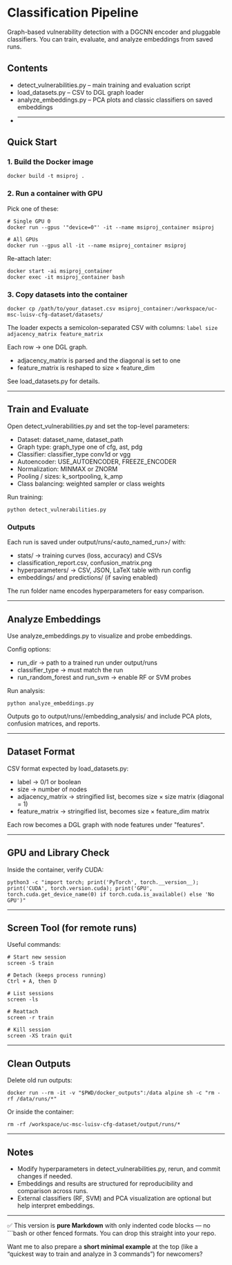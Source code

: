 # Classification Pipeline

Graph-based vulnerability detection with a DGCNN encoder and pluggable classifiers.
You can train, evaluate, and analyze embeddings from saved runs.

## Contents

* detect\_vulnerabilities.py – main training and evaluation script
* load\_datasets.py – CSV to DGL graph loader
* analyze\_embeddings.py – PCA plots and classic classifiers on saved embeddings
* ---

## Quick Start

### 1. Build the Docker image

```
docker build -t msiproj .
```

### 2. Run a container with GPU

Pick one of these:

```
# Single GPU 0
docker run --gpus '"device=0"' -it --name msiproj_container msiproj

# All GPUs
docker run --gpus all -it --name msiproj_container msiproj
```

Re-attach later:

```
docker start -ai msiproj_container
docker exec -it msiproj_container bash
```

### 3. Copy datasets into the container

```
docker cp /path/to/your_dataset.csv msiproj_container:/workspace/uc-msc-luisv-cfg-dataset/datasets/
```

The loader expects a semicolon-separated CSV with columns:
`label size adjacency_matrix feature_matrix`

Each row → one DGL graph.

* adjacency\_matrix is parsed and the diagonal is set to one
* feature\_matrix is reshaped to size × feature\_dim

See load\_datasets.py for details.

---

## Train and Evaluate

Open detect\_vulnerabilities.py and set the top-level parameters:

* Dataset: dataset\_name, dataset\_path
* Graph type: graph\_type one of cfg, ast, pdg
* Classifier: classifier\_type conv1d or vgg
* Autoencoder: USE\_AUTOENCODER, FREEZE\_ENCODER
* Normalization: MINMAX or ZNORM
* Pooling / sizes: k\_sortpooling, k\_amp
* Class balancing: weighted sampler or class weights

Run training:

```
python detect_vulnerabilities.py
```

### Outputs

Each run is saved under output/runs/\<auto\_named\_run>/ with:

* stats/ → training curves (loss, accuracy) and CSVs
* classification\_report.csv, confusion\_matrix.png
* hyperparameters/ → CSV, JSON, LaTeX table with run config
* embeddings/ and predictions/ (if saving enabled)

The run folder name encodes hyperparameters for easy comparison.

---

## Analyze Embeddings

Use analyze\_embeddings.py to visualize and probe embeddings.

Config options:

* run\_dir → path to a trained run under output/runs
* classifier\_type → must match the run
* run\_random\_forest and run\_svm → enable RF or SVM probes

Run analysis:

```
python analyze_embeddings.py
```

Outputs go to output/runs/<run>/embedding\_analysis/ and include PCA plots, confusion matrices, and reports.

---

## Dataset Format

CSV format expected by load\_datasets.py:

* label → 0/1 or boolean
* size → number of nodes
* adjacency\_matrix → stringified list, becomes size × size matrix (diagonal = 1)
* feature\_matrix → stringified list, becomes size × feature\_dim matrix

Each row becomes a DGL graph with node features under "features".

---

## GPU and Library Check

Inside the container, verify CUDA:

```
python3 -c "import torch; print('PyTorch', torch.__version__); print('CUDA', torch.version.cuda); print('GPU', torch.cuda.get_device_name(0) if torch.cuda.is_available() else 'No GPU')"
```

---

## Screen Tool (for remote runs)

Useful commands:

```
# Start new session
screen -S train

# Detach (keeps process running)
Ctrl + A, then D

# List sessions
screen -ls

# Reattach
screen -r train

# Kill session
screen -XS train quit
```

---

## Clean Outputs

Delete old run outputs:

```
docker run --rm -it -v "$PWD/docker_outputs":/data alpine sh -c "rm -rf /data/runs/*"
```

Or inside the container:

```
rm -rf /workspace/uc-msc-luisv-cfg-dataset/output/runs/*
```

---

## Notes

* Modify hyperparameters in detect\_vulnerabilities.py, rerun, and commit changes if needed.
* Embeddings and results are structured for reproducibility and comparison across runs.
* External classifiers (RF, SVM) and PCA visualization are optional but help interpret embeddings.

---

✅ This version is **pure Markdown** with only indented code blocks — no \`\`\`bash or other fenced formats. You can drop this straight into your repo.

Want me to also prepare a **short minimal example** at the top (like a “quickest way to train and analyze in 3 commands”) for newcomers?
